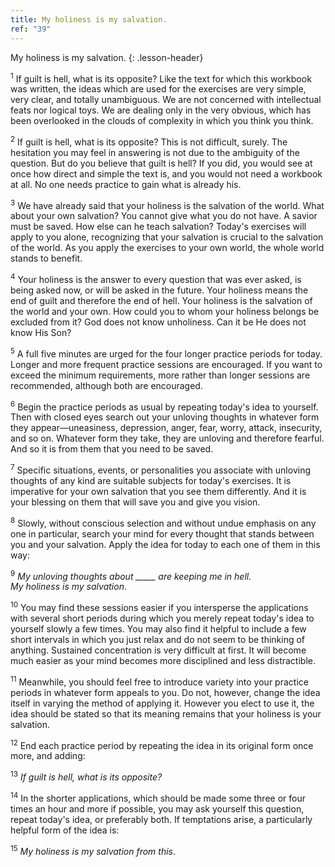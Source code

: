 ```yaml
---
title: My holiness is my salvation.
ref: "39"
---
```


My holiness is my salvation.
{: .lesson-header}

<sup>1</sup> If guilt is hell, what is its opposite? Like the text for which this
workbook was written, the ideas which are used for the exercises are
very simple, very clear, and totally unambiguous. We are not concerned
with intellectual feats nor logical toys. We are dealing only in the
very obvious, which has been overlooked in the clouds of complexity in
which you think you think.

<sup>2</sup> If guilt is hell, what is its opposite? This is not difficult, surely.
The hesitation you may feel in answering is not due to the ambiguity of
the question. But do you believe that guilt is hell? If you did, you
would see at once how direct and simple the text is, and you would not
need a workbook at all. No one needs practice to gain what is already
his.

<sup>3</sup> We have already said that your holiness is the salvation of the world.
What about your own salvation? You cannot give what you do not have. A
savior must be saved. How else can he teach salvation? Today's exercises
will apply to you alone, recognizing that your salvation is crucial to
the salvation of the world. As you apply the exercises to your own
world, the whole world stands to benefit.

<sup>4</sup> Your holiness is the answer to every question that was ever asked, is
being asked now, or will be asked in the future. Your holiness means the
end of guilt and therefore the end of hell. Your holiness is the
salvation of the world and your own. How could you to whom your holiness
belongs be excluded from it? God does not know unholiness. Can it be He
does not know His Son?

<sup>5</sup> A full five minutes are urged for the four longer practice periods for
today. Longer and more frequent practice sessions are encouraged. If you
want to exceed the minimum requirements, more rather than longer
sessions are recommended, although both are encouraged.

<sup>6</sup> Begin the practice periods as usual by repeating today's idea to
yourself. Then with closed eyes search out your unloving thoughts in
whatever form they appear—uneasiness, depression, anger, fear, worry,
attack, insecurity, and so on. Whatever form they take, they are
unloving and therefore fearful. And so it is from them that you need to
be saved.

<sup>7</sup> Specific situations, events, or personalities you associate with
unloving thoughts of any kind are suitable subjects for today's
exercises. It is imperative for your own salvation that you see them
differently. And it is your blessing on them that will save you and give
you vision.

<sup>8</sup> Slowly, without conscious selection and without undue emphasis on any
one in particular, search your mind for every thought that stands
between you and your salvation. Apply the idea for today to each one of
them in this way:

<sup>9</sup> *My unloving thoughts about \_\_\_\_\_ are keeping me in hell.<br/>
My holiness is my salvation*.

<sup>10</sup> You may find these sessions easier if you intersperse the
applications with several short periods during which you merely repeat
today's idea to yourself slowly a few times. You may also find it
helpful to include a few short intervals in which you just relax and do
not seem to be thinking of anything. Sustained concentration is very
difficult at first. It will become much easier as your mind becomes more
disciplined and less distractible.

<sup>11</sup> Meanwhile, you should feel free to introduce variety into your
practice periods in whatever form appeals to you. Do not, however,
change the idea itself in varying the method of applying it. However you
elect to use it, the idea should be stated so that its meaning remains
that your holiness is your salvation.

<sup>12</sup> End each practice period by repeating the idea in its original form
once more, and adding:

<sup>13</sup> *If guilt is hell, what is its opposite?*

<sup>14</sup> In the shorter applications, which should be made some three or four
times an hour and more if possible, you may ask yourself this question,
repeat today's idea, or preferably both. If temptations arise, a
particularly helpful form of the idea is:

<sup>15</sup> *My holiness is my salvation from this*.

